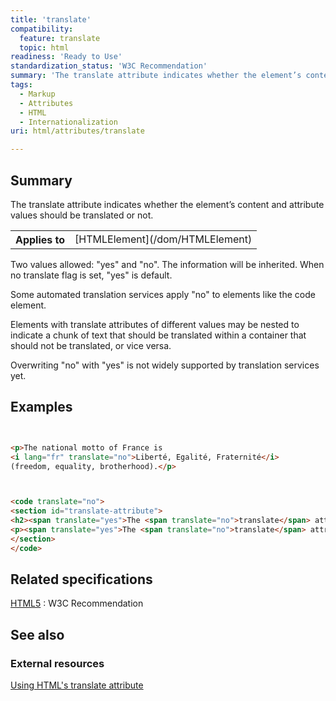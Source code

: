```yaml
---
title: 'translate'
compatibility:
  feature: translate
  topic: html
readiness: 'Ready to Use'
standardization_status: 'W3C Recommendation'
summary: 'The translate attribute indicates whether the element’s content and attribute values should be translated or not.'
tags:
  - Markup
  - Attributes
  - HTML
  - Internationalization
uri: html/attributes/translate

---
```

## Summary

The translate attribute indicates whether the element’s content and attribute values should be translated or not.

<table class="wikitable">
<tr>
<th>
Applies to

</th>
<td>
[HTMLElement](/dom/HTMLElement)

</td>
</tr>
</table>
Two values allowed: "yes" and "no". The information will be inherited. When no translate flag is set, "yes" is default.

Some automated translation services apply "no" to elements like the code element.

Elements with translate attributes of different values may be nested to indicate a chunk of text that should be translated within a container that should not be translated, or vice versa.

Overwriting "no" with "yes" is not widely supported by translation services yet.

## Examples

``` html


<p>The national motto of France is
<i lang="fr" translate="no">Liberté, Egalité, Fraternité</i>
(freedom, equality, brotherhood).</p>
```

</pre>

``` html


<code translate="no">
<section id="translate-attribute">
<h2><span translate="yes">The <span translate="no">translate</span> attribute<h2>
<p><span translate="yes">The <span translate="no">translate</span> attribute indicates whether the element’s content and attribute values should be translated or not.</span></p>
</section>
</code>
```

</pre>

## Related specifications

[HTML5](http://www.w3.org/TR/html5/)
:   W3C Recommendation

## See also

### External resources

[Using HTML's translate attribute](http://www.w3.org/International/questions/qa-translate-flag)
